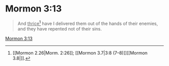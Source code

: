 # Mormon 3:13

> And <u>thrice</u>[^a] have I delivered them out of the hands of their enemies, and they have repented not of their sins.

[Mormon 3:13](https://www.churchofjesuschrist.org/study/scriptures/bofm/morm/3?lang=eng&id=p13#p13)


[^a]: [[Mormon 2.26|Morm. 2:26]]; [[Mormon 3.7|3:8 (7–8)]][[Mormon 3.8|]].  

